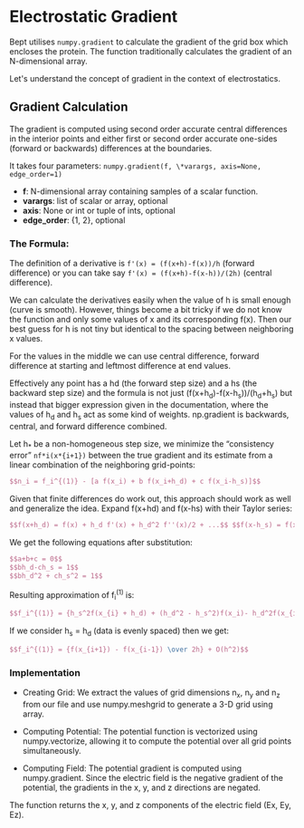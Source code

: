 # Electrostatic Gradient

Bept utilises `numpy.gradient` to calculate the gradient of the grid box which encloses the protein. The function traditionally calculates the gradient of an N-dimensional array.

Let's understand the concept of gradient in the context of electrostatics.

## Gradient Calculation

The gradient is computed using second order accurate central differences in the interior points and either first or second order accurate one-sides (forward or backwards) differences at the boundaries.

It takes four parameters:
`numpy.gradient(f, \*varargs, axis=None, edge_order=1)`

- **f**: N-dimensional array containing samples of a scalar function.
- **varargs**: list of scalar or array, optional
- **axis**: None or int or tuple of ints, optional
- **edge_order**: {1, 2}, optional

### The Formula:

The definition of a derivative is `f'(x) = (f(x+h)-f(x))/h` (forward difference) or you can take say `f'(x) = (f(x+h)-f(x-h))/(2h)` (central difference).

We can calculate the derivatives easily when the value of h is small enough (curve is smooth). However, things become a bit tricky if we do not know the function and only some values of x and its corresponding f(x). Then our best guess for h is not tiny but identical to the spacing between neighboring x values.

For the values in the middle we can use central difference, forward difference at starting and leftmost difference at end values.

Effectively any point has a hd (the forward step size) and a hs (the backward step size) and the formula is not just (f(x+h<sub>d</sub>)-f(x-h<sub>s</sub>))/(h<sub>d</sub>+h<sub>s</sub>) but instead that bigger expression given in the documentation, where the values of h<sub>d</sub> and h<sub>s</sub> act as some kind of weights. np.gradient is backwards, central, and forward difference combined.

Let h<sub>\*</sub> be a non-homogeneous step size, we minimize the “consistency error” `nf*i(x*{i+1})` between the true gradient and its estimate from a linear combination of the neighboring grid-points:

```latex
$$n_i = f_i^{(1)} - [a f(x_i) + b f(x_i+h_d) + c f(x_i-h_s)]$$
```

Given that finite differences do work out, this approach should work as well and generalize the idea. Expand f(x+hd) and f(x-hs) with their Taylor series:

```latex
$$f(x+h_d) = f(x) + h_d f'(x) + h_d^2 f''(x)/2 + ...$$ $$f(x-h_s) = f(x) - h_s f'(x) + h_s^2 f''(x)/2 + ...$$
```

We get the following equations after substitution:

```latex
$$a+b+c = 0$$
$$bh_d-ch_s = 1$$
$$bh_d^2 + ch_s^2 = 1$$
```

Resulting approximation of f<sub>i</sub><sup>(1)</sup> is:

```latex
$$f_i^{(1)} = {h_s^2f(x_{i} + h_d) + (h_d^2 - h_s^2)f(x_i)- h_d^2f(x_{i} - h_s) \over h_sh_d(hs+h_d)} + O({h_sh_d^2 + h_dh_s^2 \over h_s + h_d})$$
```

If we consider h<sub>s</sub> = h<sub>d</sub> (data is evenly spaced) then we get:

```latex
$$f_i^{(1)} = {f(x_{i+1}) - f(x_{i-1}) \over 2h} + O(h^2)$$
```

### Implementation

- Creating Grid: We extract the values of grid dimensions n<sub>x</sub>, n<sub>y</sub> and n<sub>z</sub> from our file and use numpy.meshgrid to generate a 3-D grid using array.

- Computing Potential: The potential function is vectorized using numpy.vectorize, allowing it to compute the potential over all grid points simultaneously.

- Computing Field: The potential gradient is computed using numpy.gradient. Since the electric field is the negative gradient of the potential, the gradients in the x, y, and z directions are negated.

The function returns the x, y, and z components of the electric field (Ex, Ey, Ez).
